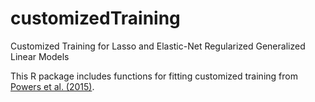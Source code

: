 # customizedTraining
Customized Training for Lasso and Elastic-Net Regularized Generalized Linear Models

This R package includes functions for fitting customized training from
[Powers et al. (2015)](https://arxiv.org/pdf/1601.07994.pdf).

